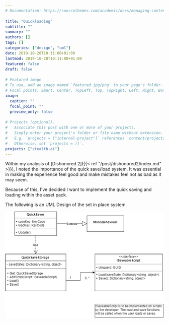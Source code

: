 ```yaml
---
# Documentation: https://sourcethemes.com/academic/docs/managing-content/

title: "Quickloading"
subtitle: ""
summary: ""
authors: []
tags: []
categories: ["design", "uml"]
date: 2019-10-28T10:11:00+01:00
lastmod: 2019-10-28T10:11:00+01:00
featured: false
draft: false

# Featured image
# To use, add an image named `featured.jpg/png` to your page's folder.
# Focal points: Smart, Center, TopLeft, Top, TopRight, Left, Right, BottomLeft, Bottom, BottomRight.
image:
  caption: ""
  focal_point: ""
  preview_only: false

# Projects (optional).
#   Associate this post with one or more of your projects.
#   Simply enter your project's folder or file name without extension.
#   E.g. `projects = ["internal-project"]` references `content/project/deep-learning/index.md`.
#   Otherwise, set `projects = []`.
projects: ["stealth-ai"]
---
```


Within my analysis of [Dishonored 2]({{< ref "/post/dishonored2/index.md" >}}), I noted the importance of the quick save/load
system. It was essential in making the experience feel good and make mistakes feel
not as bad as it may seem.

Because of this, I've decided I want to implement the quick saving and loading within
the asset pack.

The following is an UML Design of the set in place system.

![UML Design Diagram](attachments/QuickLoading.png)
